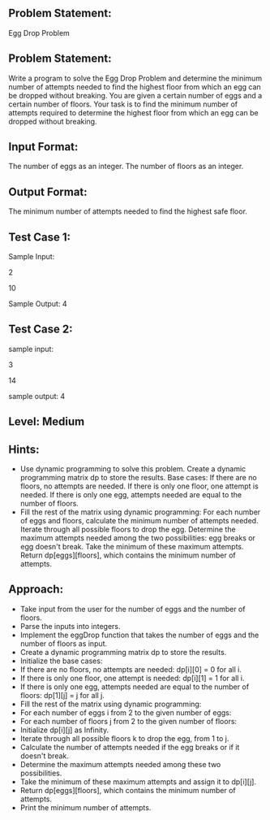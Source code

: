 ## Problem Statement:
Egg Drop Problem

## Problem Statement:
Write a program to solve the Egg Drop Problem and determine the minimum number of attempts needed to find the highest floor from which an egg can be dropped without breaking. You are given a certain number of eggs and a certain number of floors. Your task is to find the minimum number of attempts required to determine the highest floor from which an egg can be dropped without breaking.


## Input Format:
The number of eggs as an integer.
The number of floors as an integer.


## Output Format:
The minimum number of attempts needed to find the highest safe floor.



## Test Case 1:

Sample Input:

2

10

Sample Output:
4


## Test Case 2:
sample input: 

3

14

sample output:
4


## Level: Medium

## Hints:
- Use dynamic programming to solve this problem.
Create a dynamic programming matrix dp to store the results.
Base cases:
If there are no floors, no attempts are needed.
If there is only one floor, one attempt is needed.
If there is only one egg, attempts needed are equal to the number of floors.
- Fill the rest of the matrix using dynamic programming:
For each number of eggs and floors, calculate the minimum number of attempts needed.
Iterate through all possible floors to drop the egg.
Determine the maximum attempts needed among the two possibilities: egg breaks or egg doesn't break.
Take the minimum of these maximum attempts.
Return dp[eggs][floors], which contains the minimum number of attempts.


## Approach:
- Take input from the user for the number of eggs and the number of floors.
- Parse the inputs into integers.
- Implement the eggDrop function that takes the number of eggs and the number of floors as input.
- Create a dynamic programming matrix dp to store the results.
- Initialize the base cases:
- If there are no floors, no attempts are needed: dp[i][0] = 0 for all i.
- If there is only one floor, one attempt is needed: dp[i][1] = 1 for all i.
- If there is only one egg, attempts needed are equal to the number of floors: dp[1][j] = j for all j.
- Fill the rest of the matrix using dynamic programming:
- For each number of eggs i from 2 to the given number of eggs:
- For each number of floors j from 2 to the given number of floors:
- Initialize dp[i][j] as Infinity.
- Iterate through all possible floors k to drop the egg, from 1 to j.
- Calculate the number of attempts needed if the egg breaks or if it doesn't break.
- Determine the maximum attempts needed among these two possibilities.
- Take the minimum of these maximum attempts and assign it to dp[i][j].
- Return dp[eggs][floors], which contains the minimum number of attempts.
- Print the minimum number of attempts.
